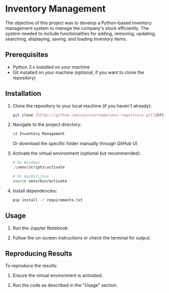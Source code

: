 # Inventory Management

The objective of this project was to develop a Python-based inventory management system to manage the company's stock efficiently. The system needed to include functionalities for adding, removing, updating, searching, displaying, saving, and loading inventory items.

## Prerequisites

- Python 3.x installed on your machine
- Git installed on your machine (optional, if you want to clone the repository)

## Installation

1. Clone the repository to your local machine (if you haven't already):

    ```bash
    git clone [https://github.com/yourusername/your-repository.git](https://github.com/Ahmad-Baseer/XPace-Internship.git)
    ```

2. Navigate to the project directory:

    ```bash
    cd Inventory Management
    ```
    Or download the specific folder manually through GitHub UI.

3. Activate the virtual environment (optional but recommended):

    ```bash
    # On Windows
    .\venv\Scripts\activate

    # On macOS/Linux
    source venv/bin/activate
    ```

4. Install dependencies:

    ```bash
    pip install -r requirements.txt
    ```

## Usage

1. Run the Jupyter Notebook:

2. Follow the on-screen instructions or check the terminal for output.

## Reproducing Results

To reproduce the results:

1. Ensure the virtual environment is activated.

2. Run the code as described in the "Usage" section.
